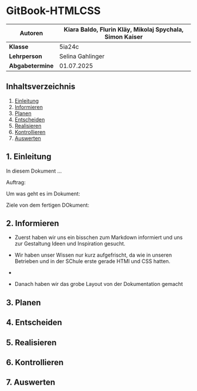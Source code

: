 # GitBook-HTMLCSS

| **Autoren**                      | Kiara Baldo, Flurin Kläy, Mikolaj Spychala, Simon Kaiser |
|----------------------------------|-----------------------------------------------------------|
| **Klasse**                       | 5ia24c                                                    |
| **Lehrperson**                   | Selina Gahlinger                                          |
| **Abgabetermine**                | 01.07.2025                                                |

## Inhaltsverzeichnis

1. [Einleitung](#1-einleitung)
2. [Informieren](#2-informieren) 
3. [Planen](#3-planen)  
4. [Entscheiden](#4-entscheiden)  
5. [Realisieren](#5-realisieren)  
6. [Kontrollieren](#6-kontrollieren)  
7. [Auswerten](#7-auswerten)

## 1. Einleitung

In diesem Dokument ...

Auftrag:

Um was geht es im Dokument:

Ziele von dem fertigen DOkument:

## 2. Informieren

- Zuerst haben wir uns ein bisschen zum Markdown informiert und uns zur Gestaltung Ideen und Inspiration gesucht.

- Wir haben unser Wissen nur kurz aufgefrischt, da wie in unseren Betrieben und in der SChule erste gerade HTMl und CSS hatten.
- 
- Danach haben wir das grobe Layout von der Dokumentation gemacht

## 3. Planen
## 4. Entscheiden
## 5. Realisieren
## 6. Kontrollieren
## 7. Auswerten

